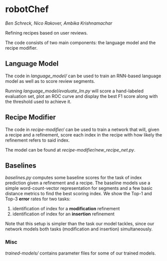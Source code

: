 robotChef
=========
*Ben Schreck, Nico Rakover, Ambika Krishnamachar*



Refining recipes based on user reviews.

The code consists of two main components: the language model and the recipe modifier.

## Language Model
The code in *language_model/* can be used to train an RNN-based language model as well as to score review segments.

Running *language_model/evaluate_lm.py* will score a hand-labeled evaluation set, plot an ROC curve and display the best F1 score along with the threshold used to achieve it.

## Recipe Modifier
The code in *recipe-modifier/* can be used to train a network that will, given a recipe and a refinement, score each index in the recipe with how likely the refinement refers to said index.

The model can be found at *recipe-modifier/new_recipe_net.py*.

## Baselines
*baselines.py* computes some baseline scores for the task of index prediction given a refinement and a recipe. The baseline models use a simple word-count-vector representation for segments and a few basic distance metrics to find the best scoring index. We show the Top-1 and Top-3 **error** rates for two tasks:
  1. identification of index for a **modification** refinement
  2. identification of index for an **insertion** refinement

Note that this setup is simpler than the task our model tackles, since our network models both tasks (modification and insertion) simultaneously.


### Misc
*trained-models/* contains parameter files for some of our trained models.

